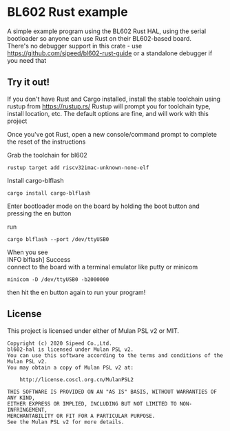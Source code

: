 # BL602 Rust example

A simple example program using the BL602 Rust HAL, using the serial bootloader so anyone can use Rust on their BL602-based board.  
There's no debugger support in this crate - use https://github.com/sipeed/bl602-rust-guide or a standalone debugger if you need that 

## Try it out!

If you don't have Rust and Cargo installed, install the stable toolchain using rustup from https://rustup.rs/
Rustup will prompt you for toolchain type, install location, etc. The default options are fine, and will work with this project

Once you've got Rust, open a new console/command prompt to complete the reset of the instructions

Grab the toolchain for bl602
```
rustup target add riscv32imac-unknown-none-elf
```

Install cargo-blflash
```
cargo install cargo-blflash
```

Enter bootloader mode on the board by holding the boot button and pressing the en button

run
```
cargo blflash --port /dev/ttyUSB0
```

When you see  
INFO  blflash] Success  
connect to the board with a terminal emulator like putty or minicom
```
minicom -D /dev/ttyUSB0 -b2000000
```

then hit the en button again to run your program!

## License

This project is licensed under either of Mulan PSL v2 or MIT.

```
Copyright (c) 2020 Sipeed Co.,Ltd.
bl602-hal is licensed under Mulan PSL v2.
You can use this software according to the terms and conditions of the Mulan PSL v2.
You may obtain a copy of Mulan PSL v2 at:

    http://license.coscl.org.cn/MulanPSL2

THIS SOFTWARE IS PROVIDED ON AN "AS IS" BASIS, WITHOUT WARRANTIES OF ANY KIND,
EITHER EXPRESS OR IMPLIED, INCLUDING BUT NOT LIMITED TO NON-INFRINGEMENT,
MERCHANTABILITY OR FIT FOR A PARTICULAR PURPOSE.
See the Mulan PSL v2 for more details.
```
